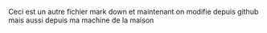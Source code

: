 Ceci est un autre fichier mark down
et maintenant on modifie depuis github
mais aussi depuis ma machine de la maison